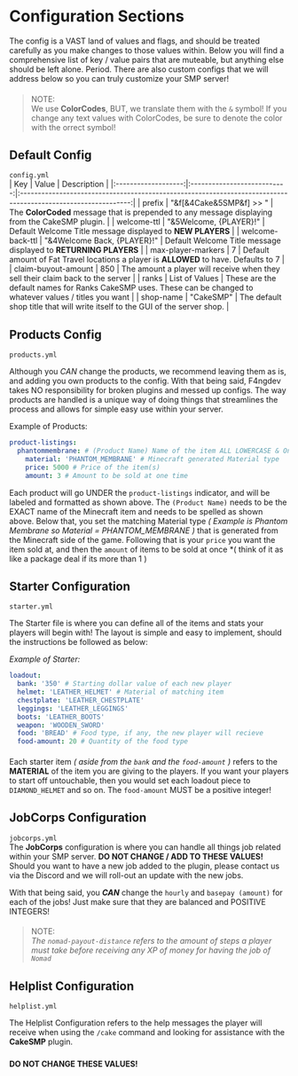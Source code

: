 # Configuration Sections
The config is a VAST land of values and flags, and should be treated carefully as you make changes to those values within. Below you will find a comprehensive list of key / value pairs that are muteable, but anything else should be left alone. Period. There are also custom configs that we will address below so you can truly customize your SMP server!
####
> NOTE:  
> We use **ColorCodes**, BUT, we translate them with the `&` symbol! If you change any text values with ColorCodes, be sure to denote the color with the orrect symbol!
####

## Default Config  
`config.yml`  
| Key                 | Value                       | Description                                                                                                   |
|:-------------------:|:---------------------------:|:-------------------------------------------------------------------------------------------------------------:|
| prefix              | "&f[&4Cake&5SMP&f] >> "     | The **ColorCoded** message that is prepended to any message displaying from the CakeSMP plugin.               |
| welcome-ttl         | "&5Welcome, {PLAYER}!"      | Default Welcome Title message displayed to **NEW PLAYERS**                                                    |
| welcome-back-ttl    | "&4Welcome Back, {PLAYER}!" | Default Welcome Title message displayed to **RETURNING PLAYERS**                                              |
| max-player-markers  | 7                           | Default amount of Fat Travel locations a player is **ALLOWED** to have. Defaults to 7                         |
| claim-buyout-amount | 850                         | The amount a player will receive when they sell their claim back to the server                                |
| ranks               | List of Values              | These are the default names for Ranks CakeSMP uses. These can be changed to whatever values / titles you want |
| shop-name           | "CakeSMP"                   | The default shop title that will write itself to the GUI of the server shop.                                  |

####  
####  

## Products Config  
`products.yml`  

Although you *CAN* change the products, we recommend leaving them as is, and adding you own products to the config. With that being said, F4ngdev takes NO responsibility for broken plugins and messed up configs. The way products are handled is a unique way of doing things that streamlines the process and allows for simple easy use within your server.

Example of Products:
```yml
product-listings:
  phantommembrane: # (Product Name) Name of the item ALL LOWERCASE & One Word
    material: 'PHANTOM_MEMBRANE' # Minecraft generated Material type
    price: 5000 # Price of the item(s)
    amount: 3 # Amount to be sold at one time
```
Each product will go UNDER the `product-listings` indicator, and will be labeled and formatted as shown above. The `(Product Name)` needs to be the EXACT name of the Minecraft item and needs to be spelled as shown above. Below that, you set the matching Material type *( Example is Phantom Membrane so Material = PHANTOM_MEMBRANE )* that is generated from the Minecraft side of the game. Following that is your `price` you want the item sold at, and then the `amount` of items to be sold at once *( think of it as like a package deal if its more than 1 )

####
####  

## Starter Configuration
`starter.yml`

The Starter file is where you can define all of the items and stats your players will begin with! The layout is simple and easy to implement, should the instructions be followed as below:

*Example of Starter:*

```yml
loadout:
  bank: '350' # Starting dollar value of each new player
  helmet: 'LEATHER_HELMET' # Material of matching item
  chestplate: 'LEATHER_CHESTPLATE'
  leggings: 'LEATHER_LEGGINGS'
  boots: 'LEATHER_BOOTS'
  weapon: 'WOODEN_SWORD'
  food: 'BREAD' # Food type, if any, the new player will recieve
  food-amount: 20 # Quantity of the food type
```

####

Each starter item *( aside from the `bank` and the `food-amount` )* refers to the **MATERIAL** of the item you are giving to the players. If you want your players to start off untouchable, then you would set each loadout piece to `DIAMOND_HELMET` and so on. The `food-amount` MUST be a positive integer!  

####
####

## JobCorps Configuration  
`jobcorps.yml`  
The **JobCorps** configuration is where you can handle all things job related within your SMP server. **DO NOT CHANGE / ADD TO THESE VALUES!** Should you want to have a new job added to the plugin, please contact us via the Discord and we will roll-out an update with the new jobs.

With that being said, you ***CAN*** change the `hourly` and `basepay (amount)` for each of the jobs! Just make sure that they are balanced and POSITIVE INTEGERS!

####

> NOTE:  
> *The `nomad-payout-distance` refers to the amount of steps a player must take before receiving any XP of money for having the job of `Nomad`*

####
####  

## Helplist Configuration  
`helplist.yml`

The Helplist Configuration refers to the help messages the player will receive when using the `/cake` command and looking for assistance with the **CakeSMP** plugin.
###
**DO NOT CHANGE THESE VALUES!**
